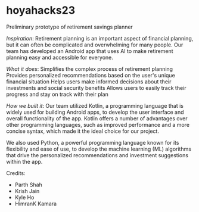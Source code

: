 # hoyahacks23
Preliminary prototype of retirement savings planner

*Inspiration*: 
Retirement planning is an important aspect of financial planning, but it can often be complicated and overwhelming for many people. Our team has developed an Android app that uses AI to make retirement planning easy and accessible for everyone.

*What it does*:
Simplifies the complex process of retirement planning Provides personalized recommendations based on the user's unique financial situation Helps users make informed decisions about their investments and social security benefits Allows users to easily track their progress and stay on track with their plan

*How we built it*:
Our team utilized Kotlin, a programming language that is widely used for building Android apps, to develop the user interface and overall functionality of the app. Kotlin offers a number of advantages over other programming languages, such as improved performance and a more concise syntax, which made it the ideal choice for our project.

We also used Python, a powerful programming language known for its flexibility and ease of use, to develop the machine learning (ML) algorithms that drive the personalized recommendations and investment suggestions within the app.


Credits:
- Parth Shah
- Krish Jain
- Kyle Ho
- HimranK Kamara
